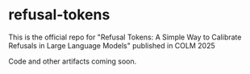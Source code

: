 # refusal-tokens
This is the official repo for "Refusal Tokens: A Simple Way to Calibrate Refusals in Large Language Models" published in COLM 2025

Code and other artifacts coming soon.

